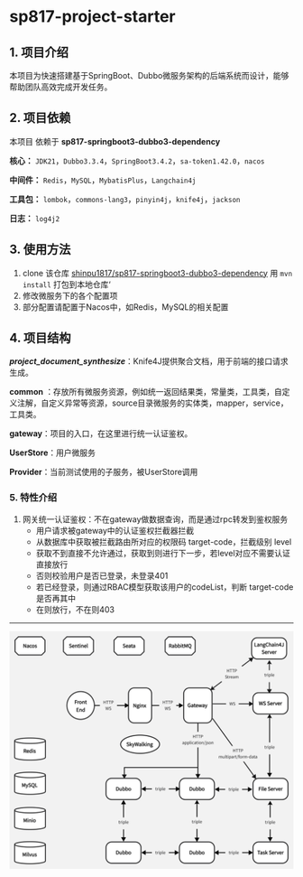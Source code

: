 # sp817-project-starter

## 1. 项目介绍

本项目为快速搭建基于SpringBoot、Dubbo微服务架构的后端系统而设计，能够帮助团队高效完成开发任务。

## 2. 项目依赖

本项目 依赖于 **sp817-springboot3-dubbo3-dependency**

**核心：** `JDK21`，`Dubbo3.3.4`，`SpringBoot3.4.2`，`sa-token1.42.0`，`nacos`

**中间件：** `Redis`，`MySQL`，`MybatisPlus`，`Langchain4j`

**工具包：** `lombok`，`commons-lang3`，`pinyin4j`，`knife4j`，`jackson`

**日志：** `log4j2`

## 3. 使用方法

1. clone 该仓库 [shinpu1817/sp817-springboot3-dubbo3-dependency](https://github.com/shinpu1817/sp817-springboot3-dubbo3-dependency) 用 `mvn install` 打包到本地仓库‘
2. 修改微服务下的各个配置项
3. 部分配置请配置于Nacos中，如Redis，MySQL的相关配置

## 4. 项目结构
**_project_document_synthesize_**：Knife4J提供聚合文档，用于前端的接口请求生成。

**common** ：存放所有微服务资源，例如统一返回结果类，常量类，工具类，自定义注解，自定义异常等资源，source目录微服务的实体类，mapper，service，工具类。

**gateway**：项目的入口，在这里进行统一认证鉴权。

**UserStore**：用户微服务

**Provider**：当前测试使用的子服务，被UserStore调用

### 5. 特性介绍

1. 网关统一认证鉴权：不在gateway做数据查询，而是通过rpc转发到鉴权服务
    - 用户请求被gateway中的认证鉴权拦截器拦截
    - 从数据库中获取被拦截路由所对应的权限码 target-code，拦截级别 level
    - 获取不到直接不允许通过，获取到则进行下一步，若level对应不需要认证直接放行
    - 否则校验用户是否已登录，未登录401
    - 若已经登录，则通过RBAC模型获取该用户的codeList，判断 target-code 是否再其中
    - 在则放行，不在则403

---
![未命名文件](./_document/mdSource/未命名文件.png)
